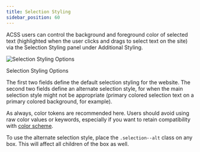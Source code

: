 ```yaml
---
title: Selection Styling
sidebar_position: 60
---
```


ACSS users can control the background and foreground color of selected text (highlighted when the user clicks and drags to select text on the site) via the Selection Styling panel under Additional Styling.

![Selection Styling Options](https://automaticcss.com/wp-content/uploads/CleanShot-2024-10-20-at-08.58.17@2x-1024x882.jpg)

Selection Styling Options

The first two fields define the default selection styling for the website. The second two fields define an alternate selection style, for when the main selection style might not be appropriate (primary colored selection text on a primary colored background, for example).

As always, color tokens are recommended here. Users should avoid using raw color values or keywords, especially if you want to retain compatibility with [color scheme](https://automaticcss.com/docs/color-scheme-dark-mode/).

To use the alternate selection style, place the `.selection--alt` class on any box. This will affect all children of the box as well.
